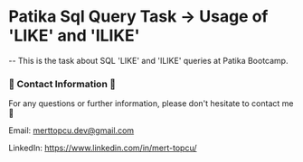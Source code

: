 # Patika Sql Query Task -> Usage of 'LIKE' and 'ILIKE'
-- This is the task about SQL 'LIKE' and 'ILIKE' queries at Patika Bootcamp.

### :incoming_envelope: Contact Information :incoming_envelope:

For any questions or further information, please don't hesitate to contact me :pray:

Email: merttopcu.dev@gmail.com

LinkedIn: https://www.linkedin.com/in/mert-topcu/
